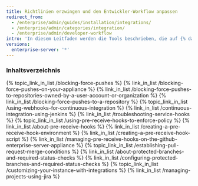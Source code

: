 ```yaml
---
title: Richtlinien erzwingen und den Entwickler-Workflow anpassen
redirect_from:
  - /enterprise/admin/guides/installation/integrations/
  - /enterprise/admin/categories/integration/
  - /enterprise/admin/developer-workflow
intro: 'In diesem Leitfaden werden die Tools beschrieben, die auf {% data variables.product.prodname_enterprise %} zum Implementieren eines Entwickler-Workflows und zum Erzwingen von Organisationsrichtlinien verfügbar sind, um das Risiko zu reduzieren und die Qualität zu erhöhen.'
versions:
  enterprise-server: '*'
---
```



### Inhaltsverzeichnis

{% topic_link_in_list /blocking-force-pushes %}
    {% link_in_list /blocking-force-pushes-on-your-appliance %}
    {% link_in_list /blocking-force-pushes-to-repositories-owned-by-a-user-account-or-organization %}
    {% link_in_list /blocking-force-pushes-to-a-repository %}
{% topic_link_in_list /using-webhooks-for-continuous-integration %}
    {% link_in_list /continuous-integration-using-jenkins %}
    {% link_in_list /troubleshooting-service-hooks %}
{% topic_link_in_list /using-pre-receive-hooks-to-enforce-policy %}
    {% link_in_list /about-pre-receive-hooks %}
    {% link_in_list /creating-a-pre-receive-hook-environment %}
    {% link_in_list /creating-a-pre-receive-hook-script %}
    {% link_in_list /managing-pre-receive-hooks-on-the-github-enterprise-server-appliance %}
{% topic_link_in_list /establishing-pull-request-merge-conditions %}
    {% link_in_list /about-protected-branches-and-required-status-checks %}
    {% link_in_list /configuring-protected-branches-and-required-status-checks %}
{% topic_link_in_list /customizing-your-instance-with-integrations %}
    {% link_in_list /managing-projects-using-jira %}
